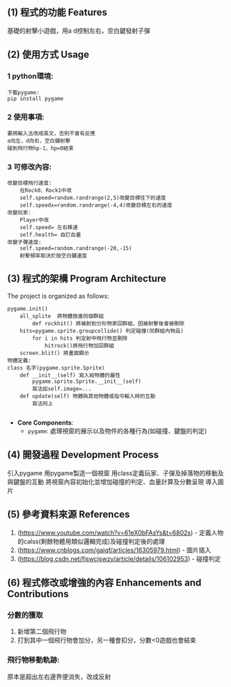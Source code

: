 ## (1) 程式的功能 Features
基礎的射擊小遊戲，用a d控制左右，空白鍵發射子彈

## (2) 使用方式 Usage
### 1 python環境:
    下載pygame:
    pip install pygame
### 2 使用事項:
    要將輸入法改成英文，否則不會有反應
    a向左，d向右，空白鍵射擊
    碰到飛行物hp-1，hp=0結束
### 3 可修改內容:
    改變目標飛行速度:
        在Rock0、Rock1中改
        self.speed=random.randrange(2,5)改變目標往下的速度
        self.speedx=random.randrange(-4,4)改變目標左右的速度
    改變玩家:
        Player中改 
        self.speed= 左右移速
        self.health= 自訂血量
    改變子彈速度:
        self.speed=random.randrange(-20,-15)
        射擊頻率取決於按空白鍵速度



## (3) 程式的架構 Program Architecture

The project is organized as follows:

```
pygame.init()
    all_splite  將物體放進同個群組
        def rockhit() 將被射到分形物家回群組，因被射擊後會被刪除
    hits=pygame.sprite.groupcollide() 判定碰撞(同群組內物品)
        for i in hits 判定射中飛行物並刪除
            hitrock()將飛行物加回群組
    screen.blit() 將畫面顯示
物體定義:
class 名字(pygame.sprite.Sprite)
    def __init__(self) 寫入給物體的屬性
        pygame.sprite.Sprite.__init__(self)
        寫法如self.image=...
    def update(self) 物體與其他物體或指令輸入時的互動
        寫法同上
     
```

- **Core Components**:
  - `pygame`: 處理視窗的展示以及物件的各種行為(如碰撞、鍵盤的判定)

## (4) 開發過程 Development Process
引入pygame
用pygame製造一個視窗
用class定義玩家、子彈及掉落物的移動及與鍵盤的互動
將視窗內容初始化並增加碰撞的判定、血量計算及分數呈現
導入圖片

## (5) 參考資料來源 References

1. (https://www.youtube.com/watch?v=61eX0bFAsYs&t=6802s) - 定義人物的calss(剩餘物體用類似邏輯完成)及碰撞判定後的處理
2. (https://www.cnblogs.com/gaiqf/articles/16305979.html) - 圖片插入
3. (https://blog.csdn.net/fjswcjswzy/article/details/106102953) - 碰撞判定

## (6) 程式修改或增強的內容 Enhancements and Contributions

### 分數的獲取
1. 新增第二個飛行物
2. 打到其中一個飛行物會加分，另一種會扣分，分數<0遊戲也會結束

### 飛行物移動軌跡:
原本是超出左右邊界便消失，改成反射